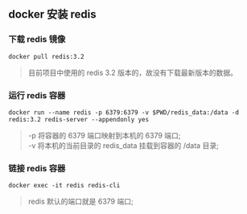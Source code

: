 ## docker 安装 redis  

### 下载 redis 镜像  

`docker pull redis:3.2`  

> 目前项目中使用的 redis 3.2 版本的，故没有下载最新版本的数据。  

### 运行 redis 容器  

`docker run --name redis -p 6379:6379 -v $PWD/redis_data:/data -d redis:3.2 redis-server --appendonly yes`  

> -p 将容器的 6379 端口映射到本机的 6379 端口;  
> -v 将本机的当前目录的 redis_data 挂载到容器的 /data 目录;  

### 链接 redis 容器  

`docker exec -it redis redis-cli`  

> redis 默认的端口就是 6379 端口;  

